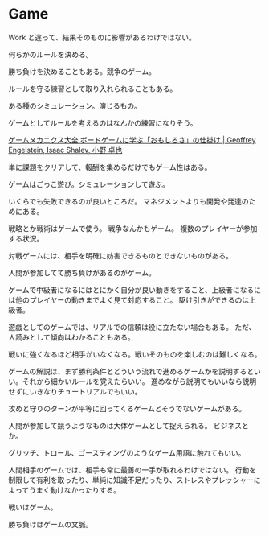 # Game

Work と違って、結果そのものに影響があるわけではない。

何らかのルールを決める。

勝ち負けを決めることもある。競争のゲーム。

ルールを守る練習として取り入れられることもある。

ある種のシミュレーション。演じるもの。

ゲームとしてルールを考えるのはなんかの練習になりそう。

[ゲームメカニクス大全 ボードゲームに学ぶ「おもしろさ」の仕掛け | Geoffrey Engelstein, Isaac Shalev, 小野 卓也](https://www.amazon.co.jp/dp/B08GPVSXQG)

単に課題をクリアして、報酬を集めるだけでもゲーム性はある。

ゲームはごっこ遊び。シミュレーションして遊ぶ。

いくらでも失敗できるのが良いところだ。
マネジメントよりも開発や発達のためにある。

戦略とか戦術はゲームで使う。
戦争なんかもゲーム。
複数のプレイヤーが参加する状況。

対戦ゲームには、相手を明確に妨害できるものとできないものがある。

人間が参加してて勝ち負けがあるのがゲーム。

ゲームで中級者になるにはとにかく自分が良い動きをすること、上級者になるには他のプレイヤーの動きまでよく見て対応すること。
駆け引きができるのは上級者。

遊戯としてのゲームでは、リアルでの信頼は役に立たない場合もある。
ただ、人読みとして傾向はわかることもある。

戦いに強くなるほど相手がいなくなる。戦いそのものを楽しむのは難しくなる。

ゲームの解説は、まず勝利条件とどういう流れで進めるゲームかを説明するといい。それから細かいルールを覚えたらいい。
進めながら説明でもいいなら説明せずにいきなりチュートリアルでもいい。

攻めと守りのターンが平等に回ってくるゲームとそうでないゲームがある。

人間が参加して競うようなものは大体ゲームとして捉えられる。
ビジネスとか。

グリッチ、トロール、ゴースティングのようなゲーム用語に触れてもいい。

人間相手のゲームでは、相手も常に最善の一手が取れるわけではない。
行動を制限して有利を取ったり、単純に知識不足だったり、ストレスやプレッシャーによってうまく動けなかったりする。

戦いはゲーム。

勝ち負けはゲームの文脈。
